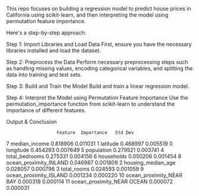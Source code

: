  This repo focuses on building a regression model to predict house prices in California using scikit-learn, and then interpreting the model using permutation feature importance. 

Here's a step-by-step approach:

Step 1: Import Libraries and Load Data
First, ensure you have the necessary libraries installed and load the dataset.

Step 2: Preprocess the Data
Perform necessary preprocessing steps such as handling missing values, encoding categorical variables, and splitting the data into training and test sets.

Step 3: Build and Train the Model
Build and train a linear regression model.

Step 4: Interpret the Model using Permutation Feature Importance
Use the permutation_importance function from scikit-learn to understand the importance of different features.

Output & Conclusion

                       Feature  Importance   Std Dev
7                median_income    0.818906  0.011031
1                     latitude    0.468997  0.005519
0                    longitude    0.454293  0.007649
5                   population    0.279521  0.003741
4               total_bedrooms    0.275331  0.004156
6                   households    0.050206  0.001454
8       ocean_proximity_INLAND    0.046987  0.001809
2           housing_median_age    0.028057  0.000796
3                  total_rooms    0.024593  0.001059
9       ocean_proximity_ISLAND    0.001234  0.000220
10    ocean_proximity_NEAR BAY    0.000318  0.000114
11  ocean_proximity_NEAR OCEAN    0.000072  0.000031
